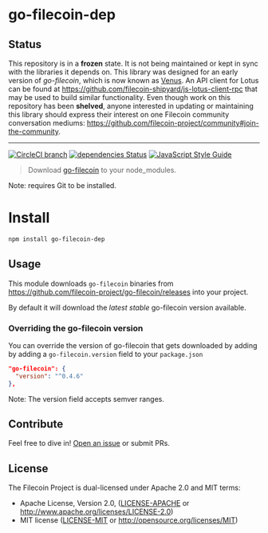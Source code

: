 # go-filecoin-dep

## Status

This repository is in a **frozen** state. It is not being maintained or kept in sync with the libraries it depends on. This library was designed for an early version of _go-filecoin_, which is now known as [Venus](https://venus.filecoin.io/). An API client for Lotus can be found at https://github.com/filecoin-shipyard/js-lotus-client-rpc that may be used to build similar functionality. Even though work on this repository has been **shelved**, anyone interested in updating or maintaining this library should express their interest on one Filecoin community conversation mediums: <https://github.com/filecoin-project/community#join-the-community>.

---

[![CircleCI branch](https://img.shields.io/circleci/project/github/filecoin-shipyard/npm-go-filecoin-dep/master.svg)](https://circleci.com/gh/filecoin-shipyard/npm-go-filecoin-dep)
[![dependencies Status](https://david-dm.org/filecoin-shipyard/npm-go-filecoin-dep/status.svg)](https://david-dm.org/filecoin-shipyard/npm-go-filecoin-dep)
[![JavaScript Style Guide](https://img.shields.io/badge/code_style-standard-brightgreen.svg)](https://standardjs.com)

> Download [go-filecoin](https://github.com/filecoin-project/go-filecoin/) to your node_modules.

Note: requires Git to be installed.

# Install

```sh
npm install go-filecoin-dep
```

## Usage

This module downloads `go-filecoin` binaries from https://github.com/filecoin-project/go-filecoin/releases into your project.

By default it will download the _latest stable_ go-filecoin version available.

### Overriding the go-filecoin version

You can override the version of go-filecoin that gets downloaded by adding by adding a `go-filecoin.version` field to your `package.json`

```json
"go-filecoin": {
  "version": "^0.4.6"
},
```

Note: The version field accepts semver ranges.

## Contribute

Feel free to dive in! [Open an issue](https://github.com/filecoin-shipyard/npm-go-filecoin-dep/issues/new) or submit PRs.

## License

The Filecoin Project is dual-licensed under Apache 2.0 and MIT terms:
- Apache License, Version 2.0, ([LICENSE-APACHE](https://github.com/filecoin-shipyard/npm-go-filecoin-dep/blob/master/LICENSE-APACHE) or http://www.apache.org/licenses/LICENSE-2.0)
- MIT license ([LICENSE-MIT](https://github.com/filecoin-shipyard/npm-go-filecoin-dep/blob/master/LICENSE-MIT) or http://opensource.org/licenses/MIT)
